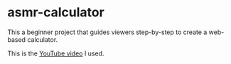 # asmr-calculator
This a beginner project that guides viewers step-by-step to create a web-based calculator.

This is the [YouTube video](https://youtu.be/sBJmRD7kNTk?si=YgjkeaTKscCxpG8R) I used.
